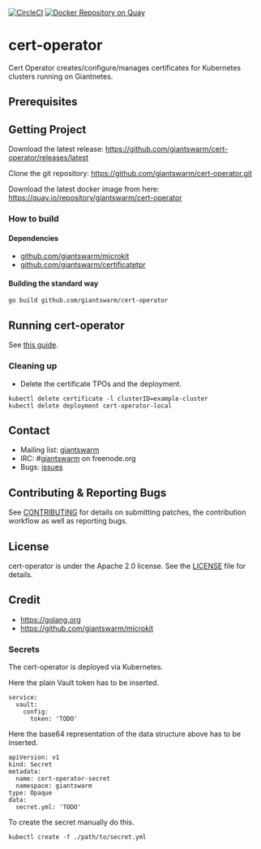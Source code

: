 [![CircleCI](https://circleci.com/gh/giantswarm/cert-operator.svg?style=shield)](https://circleci.com/gh/giantswarm/cert-operator) [![Docker Repository on Quay](https://quay.io/repository/giantswarm/cert-operator/status "Docker Repository on Quay")](https://quay.io/repository/giantswarm/cert-operator)

# cert-operator

Cert Operator creates/configure/manages certificates for Kubernetes clusters
running on Giantnetes.


## Prerequisites


## Getting Project

Download the latest release:
https://github.com/giantswarm/cert-operator/releases/latest

Clone the git repository: https://github.com/giantswarm/cert-operator.git

Download the latest docker image from here:
https://quay.io/repository/giantswarm/cert-operator


### How to build


#### Dependencies

- [github.com/giantswarm/microkit](https://github.com/giantswarm/microkit)
- [github.com/giantswarm/certificatetpr](https://github.com/giantswarm/certificatetpr)


#### Building the standard way

```
go build github.com/giantswarm/cert-operator
```


## Running cert-operator

See [this guide][examples-local].

[examples-local]: https://github.com/giantswarm/cert-operator/blob/master/examples/local/README.md

### Cleaning up

- Delete the certificate TPOs and the deployment.

```
kubectl delete certificate -l clusterID=example-cluster
kubectl delete deployment cert-operator-local
```


## Contact

- Mailing list: [giantswarm](https://groups.google.com/forum/!forum/giantswarm)
- IRC: #[giantswarm](irc://irc.freenode.org:6667/#giantswarm) on freenode.org
- Bugs: [issues](https://github.com/giantswarm/cert-operator/issues)


## Contributing & Reporting Bugs

See [CONTRIBUTING](CONTRIBUTING.md) for details on submitting patches, the
contribution workflow as well as reporting bugs.


## License

cert-operator is under the Apache 2.0 license. See the [LICENSE](LICENSE) file
for details.


## Credit
- https://golang.org
- https://github.com/giantswarm/microkit


### Secrets

The cert-operator is deployed via Kubernetes.

Here the plain Vault token has to be inserted.

```
service:
  vault:
    config:
      token: 'TODO'
```

Here the base64 representation of the data structure above has to be inserted.

```
apiVersion: v1
kind: Secret
metadata:
  name: cert-operator-secret
  namespace: giantswarm
type: Opaque
data:
  secret.yml: 'TODO'
```

To create the secret manually do this.

```
kubectl create -f ./path/to/secret.yml
```
